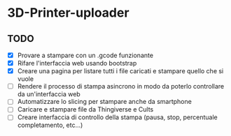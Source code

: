 # 3D-Printer-uploader
## TODO
- [x] Provare a stampare con un .gcode funzionante
- [x] Rifare l'interfaccia web usando bootstrap
- [x] Creare una pagina per listare tutti i file caricati e stampare quello che si vuole
- [ ] Rendere il processo di stampa asincrono in modo da poterlo controllare da un'interfaccia web
- [ ] Automatizzare lo slicing per stampare anche da smartphone
- [ ] Caricare e stampare file da Thingiverse e Cults
- [ ] Creare interfaccia di controllo della stampa (pausa, stop, percentuale completamento, etc...)
